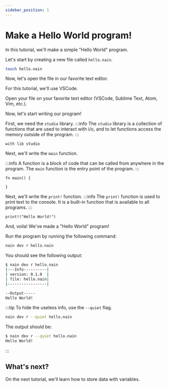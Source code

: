 ```yaml
---
sidebar_position: 1
---
```


# Make a Hello World program!

In this tutorial, we'll make a simple "Hello World" program.

Let's start by creating a new file called `hello.nain`.

```bash
touch hello.nain
```

Now, let's open the file in our favorite text editor.

For this tutorial, we'll use VSCode.

Open your file on your favorite text editor (VSCode, Sublime Text, Atom, Vim, etc.).

Now, let's start writing our program!

First, we need the `studio` library.
:::info
The `studio` library is a collection of functions that are used to interact with i/o, and to let functions access the memory outside of the program.
:::

```nain
with lib studio
```

Next, we'll write the `main` function.

:::info
A function is a block of code that can be called from anywhere in the program.
The `main` function is the entry point of the program.
:::

```nain
fn main() {

}
```

Next, we'll write the `print!` function.
:::info
The `print!` function is used to print text to the console.
It is a built-in function that is available to all programs.
:::

```nain
print!("Hello World!")
```

And, voila! We've made a "Hello World" program!

Run the program by running the following command:

```bash
nain dev r hello.nain
```

You should see the following output:

```bash
$ nain dev r hello.nain
|---Info----------|
| version: 0.1.0  |
| file: hello.nain|
|-----------------|

--Output-----
Hello World!
```

:::tip
To hide the useless info, use the `--quiet` flag.

```bash
nain dev r --quiet hello.nain
```

The output should be:

```bash
$ nain dev r --quiet hello.nain
Hello World!
```

:::

## What's next?

On the next tutorial, we'll learn how to store data with variables.

